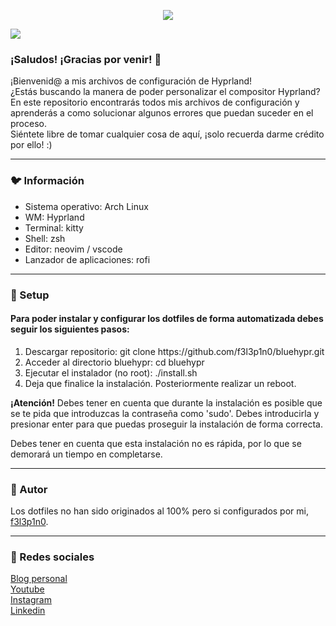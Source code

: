  <html>
  <body>
    <p align="center">
     <img src='https://i.postimg.cc/2SNJjCGs/bluehypr.png'>
   </p>
    <img src='https://i.postimg.cc/hPVn1y5q/swappy-20230705-212445.png'>
   <br/>
   <h3>¡Saludos! ¡Gracias por venir! 🩵</h3>
   <p>
    ¡Bienvenid@ a mis archivos de configuración de Hyprland!<br>
    ¿Estás buscando la manera de poder personalizar el compositor Hyprland?<br>
    En este repositorio encontrarás todos mis archivos de configuración y aprenderás a como solucionar algunos errores que puedan suceder en el proceso.<br>
    Siéntete libre de tomar cualquier cosa de aquí, ¡solo recuerda darme crédito por ello! :)  
   </p>
   <hr>
   <h3>🐦 Información</h3>
    <ul>
     <li>Sistema operativo: Arch Linux</li>
     <li>WM: Hyprland</li>
     <li>Terminal: kitty</li>
     <li>Shell: zsh</li>
     <li>Editor: neovim / vscode</li>
     <li>Lanzador de aplicaciones: rofi</li>
    </ul>
   <hr>
   <h3>🔧 Setup</h3>
   <h4>Para poder instalar y configurar los dotfiles de forma automatizada debes seguir los siguientes pasos:</h4>
   <ol>
    <li>Descargar repositorio: git clone https://github.com/f3l3p1n0/bluehypr.git</li>
    <li>Acceder al directorio bluehypr: cd bluehypr</li>
    <li>Ejecutar el instalador (no root): ./install.sh</li>
    <li>Deja que finalice la instalación. Posteriormente realizar un reboot.</li>
   </ol>
   <p><strong>¡Atención!</strong> Debes tener en cuenta que durante la instalación es posible que se te pida que introduzcas la contraseña como 'sudo'. Debes introducirla y presionar enter para que puedas proseguir la instalación de forma correcta.</p>
   <p>Debes tener en cuenta que esta instalación no es rápida, por lo que se demorará un tiempo en completarse.</p>
   <!--<p>Te dejo por aquí un vídeo por si quieres realizar la instalación de una forma más guiada: ""</p>-->
   <hr>
   <!--<h3>❌ Posibles problemas y soluciones</h3>
  <h4>En esta sección se abarcarán los posibles problemas y soluciones que vayan surgiendo:</h4>
  <h5><ins>El powermenu se visualiza distorsionado o no funciona</ins></h5>
  <p>El powermenu en mi caso, está configurado para que se pueda visualizar correctamente en la resolución 1920x1080. Si en tu caso no lo visualizas correctamente, deberás dirigirte a la siguiente ruta: <strong>cd ~/.config/rofi/powermenu/</strong></p>
   <p>Posteriormente, deberás abrir el archivo <strong>config.rasi</strong></p>
   <p>En este archivo debes modificar la línea: <strong>mainbox-margin</strong> del apartado Global Properties. Ajusta los parámetros a tu gusto, puedes probar con <strong>15px 40px</strong>.</p>
   <h5><ins>Cambiar resolución a 1920x1080</ins></h5>
   <p>Debo avisar de que los archivos de configuración están adaptados para un monitor que utiliza la resolución 1920 por 1080. Por tanto, esto deberás de tenerlo en cuenta ya que muchos de los aspectos visuales del sistema pueden mostrarse un tanto disorsionados. En máquinas virtuales puede ser mucho más notorio.</p>
   <p>En caso de que visualices ciertos aspectos distorsionados, recomiendo que cambies a una resolución optima. Puedes ayudarte con <strong>Xrandr</strong>.</p>
   <h5><ins>La pantalla de bloqueo no carga la imagen correctamente o no se muestra como debería</ins></h5>
   <p>Para este caso lo que debes hacer es tener una imagen preparada. Debes situarte en el directorio donde se encuentra tu imagen. Posteriormente debes escribir la siguiente comanda en tu terminal: <strong>betterlockscreen -u ruta_de_tu_imagen</strong></p>
   <p>Espera que cargue tu imagen hasta visualizar <strong>'Done'</strong>. Finalmente podrás presionar <strong>ctrl + alt + l</strong> y visualizarás tu imagen en la pantalla de bloqueo.</p>
   <hr>-->
   <h3>👤 Autor</h3>
   <p>Los dotfiles no han sido originados al 100% pero si configurados por mi, <a href="https://github.com/f3l3p1n0">f3l3p1n0</a>.</p>
   <hr>
   <h3>📱 Redes sociales</h3>
   <a href="https://f3l3p1n0.github.io">Blog personal</a><br>
   <a href="https://www.youtube.com/@f3l3p1n0">Youtube</a><br>
   <a href="https://www.instagram.com/f3l3p1n0/?igshid=Mzc1MmZhNjY%3D">Instagram</a><br>
   <a href="https://www.linkedin.com/in/marc-mañé-lobato/">Linkedin</a><br>
  </body>
  </html>
